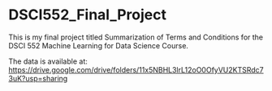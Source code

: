 # DSCI552_Final_Project

This is my final project titled Summarization of Terms and Conditions for the DSCI 552 Machine Learning for Data Science Course. 

The data is available at: https://drive.google.com/drive/folders/11x5NBHL3lrL12oO0OfyVU2KTSRdc73uK?usp=sharing

